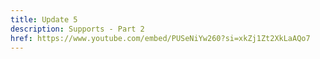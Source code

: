 ```yaml
---
title: Update 5
description: Supports - Part 2
href: https://www.youtube.com/embed/PUSeNiYw260?si=xkZj1Zt2XkLaAQo7
---
```

